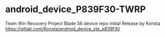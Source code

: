 # android_device_P839F30-TWRP
Team Win Recovery Project Blade S6 device repo
Initial Release by Konsta https://gitlab.com/Konsta/android_device_zte_p839f30
